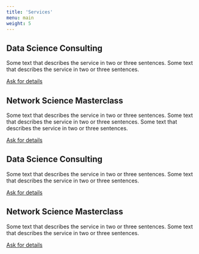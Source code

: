 ```yaml
---
title: 'Services'
menu: main
weight: 5
---
```


<div class="services">
    <div class="service">
        <h2 class="service__title">Data Science Consulting</h2>
        <p class="service__description">Some text that describes the service in two or three sentences. Some text that describes the service in two or three sentences.</p>
        <a class="service__contact" href="../contact#data-science-consulting">Ask for details</a>
    </div>
    <div class="service">
        <h2 class="service__title">Network Science Masterclass</h2>
        <p class="service__description">Some text that describes the service in two or three sentences. Some text that describes the service in two or three sentences. Some text that describes the service in two or three sentences.</p>
        <a class="service__contact" href="../contact#network-science-masterclass">Ask for details</a>
    </div>
    <div class="service">
        <h2 class="service__title">Data Science Consulting</h2>
        <p class="service__description">Some text that describes the service in two or three sentences. Some text that describes the service in two or three sentences.</p>
        <a class="service__contact" href="../contact#data-science-consulting">Ask for details</a>
    </div>
    <div class="service">
        <h2 class="service__title">Network Science Masterclass</h2>
        <p class="service__description">Some text that describes the service in two or three sentences. Some text that describes the service in two or three sentences.</p>
        <a class="service__contact" href="../contact#network-science-masterclass">Ask for details</a>
    </div>
</div>
